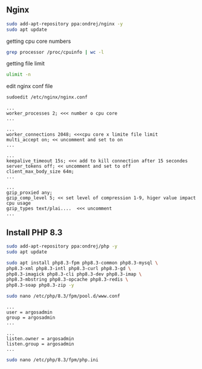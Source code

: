 
## Nginx


```bash
sudo add-apt-repository ppa:ondrej/nginx -y
sudo apt update
```

getting cpu core numbers

```bash
grep processor /proc/cpuinfo | wc -l
```

getting file limit
```bash
ulimit -n
```


edit nginx conf file 
```bash
sudoedit /etc/nginx/nginx.conf
```

```
...
worker_processes 2; <<< number o cpu core
...

...
worker_connections 2048; <<<cpu core x limite file limit
multi_accept on; << uncomment and set to on
...

...
keepalive_timeout 15s; <<< add to kill connection after 15 secondes
server_tokens off; << uncomment and set to off
client_max_body_size 64m;
...

...
gzip_proxied any;
gzip_comp_level 5; << set level of compression 1-9, higer value impact cpu usage
gzip_types text/plai....  <<< uncomment 
...

```


## Install PHP 8.3

```bash
sudo add-apt-repository ppa:ondrej/php -y
sudo apt update
```

```bash
sudo apt install php8.3-fpm php8.3-common php8.3-mysql \
php8.3-xml php8.3-intl php8.3-curl php8.3-gd \
php8.3-imagick php8.3-cli php8.3-dev php8.3-imap \
php8.3-mbstring php8.3-opcache php8.3-redis \
php8.3-soap php8.3-zip -y
```


```bash
sudo nano /etc/php/8.3/fpm/pool.d/www.conf
```

```
...
user = argosadmin
group = argosadmin
...

...
listen.owner = argosadmin
listen.group = argosadmin
...
```

```bash
sudo nano /etc/php/8.3/fpm/php.ini
```
